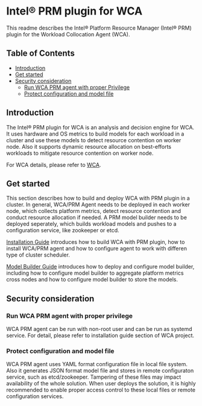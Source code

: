 # Intel® PRM plugin for WCA

This readme describes the Intel® Platform Resource Manager (Intel® PRM) plugin
for the Workload Collocation Agent (WCA).

## Table of Contents

- [Introduction](#Introduction)
- [Get started](#Get-started)
- [Security consideration](#Security-consideration)
  - [Run WCA PRM agent with proper Privilege](#Run-WCA-PRM-agent-with-proper-privilege)
  - [Protect configuration and model file](#Protect-configuration-and-model-file)


## Introduction

The Intel® PRM plugin for WCA is an analysis and decision engine for WCA. It uses hardware and OS
metrics to build models for each workload in a cluster and use these models to detect resource 
contention on worker node. Also it supports dynamic resource allocation on best-efforts workloads 
to mitigate resource contention on worker node.

For WCA details, please refer to [WCA](https://github.com/intel/workload-collocation-agent).

## Get started

This section describes how to build and deploy WCA with PRM plugin in a cluster. In general, WCA/PRM
Agent needs to be deployed in each worker node, which collects platform metrics, detect resource 
contention and conduct resource allocation if needed. A PRM model builder needs to be deployed 
seperately, which builds workload models and pushes to a configuration service, like zookeeper or etcd.      

[Installation Guide](doc/install.md) introduces how to build WCA with PRM plugin, how to install 
WCA/PRM agent and how to configure agent to work with differen type of cluster scheduler.

[Model Builder Guide](doc/model.md) introduces how to deploy and configure model builder, including
how to configure model builder to aggregate platform metrics cross nodes and how to configure model
builder to store the models. 

## Security consideration 

### Run WCA PRM agent with proper privilege 

WCA PRM agent can be run with non-root user and can be run as systemd service. 
For detail, please refer to installation guide section of WCA project.

### Protect configuration and model file

WCA PRM agent uses YAML format configuration file in local file system. Also it 
generates JSON format model file and stores in remote configuraton service, such 
as etcd/zookeeper.  Tampering of these files may impact availability of the whole
solution. When user deploys the solution, it is highly recommended to enable proper
access control to these local files or remote configuration services.
